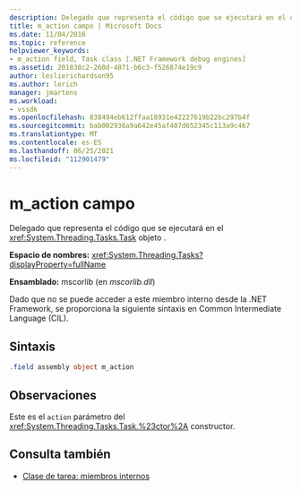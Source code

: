 ```yaml
---
description: Delegado que representa el código que se ejecutará en el objeto System.Threading.Tasks.Task.
title: m_action campo | Microsoft Docs
ms.date: 11/04/2016
ms.topic: reference
helpviewer_keywords:
- m_action field, Task class [.NET Framework debug engines]
ms.assetid: 201838c2-260d-4071-b6c3-f526874e19c9
author: leslierichardson95
ms.author: lerich
manager: jmartens
ms.workload:
- vssdk
ms.openlocfilehash: 838494eb612ffaa18931e42227619b22bc297b4f
ms.sourcegitcommit: bab002936a9a642e45af407d652345c113a9c467
ms.translationtype: MT
ms.contentlocale: es-ES
ms.lasthandoff: 06/25/2021
ms.locfileid: "112901479"
---
```

# <a name="m_action-field"></a>m_action campo
Delegado que representa el código que se ejecutará en el <xref:System.Threading.Tasks.Task> objeto .

 **Espacio de nombres:** <xref:System.Threading.Tasks?displayProperty=fullName>

 **Ensamblado:** mscorlib (en *mscorlib.dll*)

 Dado que no se puede acceder a este miembro interno desde la .NET Framework, se proporciona la siguiente sintaxis en Common Intermediate Language (CIL).

## <a name="syntax"></a>Sintaxis

```csharp
.field assembly object m_action
```

## <a name="remarks"></a>Observaciones
 Este es el `action` parámetro del <xref:System.Threading.Tasks.Task.%23ctor%2A> constructor.

## <a name="see-also"></a>Consulta también
- [Clase de tarea: miembros internos](../../extensibility/debugger/task-class-internal-members.md)
